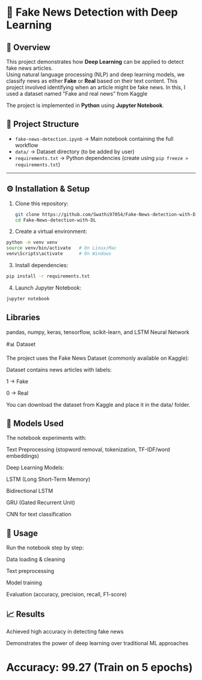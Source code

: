 # 📰 Fake News Detection with Deep Learning

## 📌 Overview
This project demonstrates how **Deep Learning** can be applied to detect fake news articles.  
Using natural language processing (NLP) and deep learning models, we classify news as either **Fake** or **Real** based on their text content.
This project involved identifying when an article might be fake news. In this, I used a dataset named "Fake and real news” from Kaggle

The project is implemented in **Python** using **Jupyter Notebook**.
## 📂 Project Structure
- `fake-news-detection.ipynb` → Main notebook containing the full workflow  
- `data/` → Dataset directory (to be added by user)  
- `requirements.txt` → Python dependencies (create using `pip freeze > requirements.txt`)  

---

## ⚙️ Installation & Setup
1. Clone this repository:
   ```bash
   git clone https://github.com/Swathi97054/Fake-News-detection-with-DL.git
   cd Fake-News-detection-with-DL
2. Create a virtual environment:

```bash 
python -m venv venv
source venv/bin/activate   # On Linux/Mac
venv\Scripts\activate      # On Windows
```

3. Install dependencies:
```bash
pip install -r requirements.txt
```

4. Launch Jupyter Notebook:

```bash
jupyter notebook
```
## Libraries
pandas, 
numpy,
keras,
tensorflow,
scikit-learn, and 
LSTM Neural Network

#📊 Dataset

The project uses the Fake News Dataset (commonly available on Kaggle):

Dataset contains news articles with labels:

1 → Fake

0 → Real

You can download the dataset from Kaggle and place it in the data/ folder.

 ## 🧠 Models Used

The notebook experiments with:

Text Preprocessing (stopword removal, tokenization, TF-IDF/word embeddings)

Deep Learning Models:

LSTM (Long Short-Term Memory)

Bidirectional LSTM

GRU (Gated Recurrent Unit)

CNN for text classification

## 🚀 Usage

Run the notebook step by step:

Data loading & cleaning

Text preprocessing

Model training

Evaluation (accuracy, precision, recall, F1-score)

## 📈 Results

Achieved high accuracy in detecting fake news

Demonstrates the power of deep learning over traditional ML approaches


# Accuracy: 99.27 (Train on 5 epochs)
